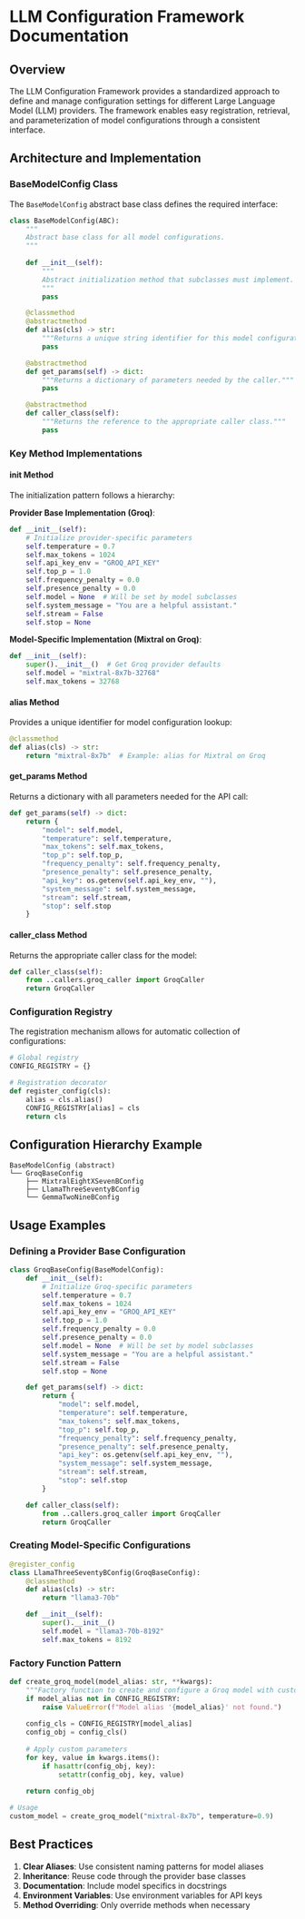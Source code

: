 # LLM Configuration Framework Documentation

## Overview

The LLM Configuration Framework provides a standardized approach to define and manage configuration settings for different Large Language Model (LLM) providers. The framework enables easy registration, retrieval, and parameterization of model configurations through a consistent interface.

## Architecture and Implementation

### BaseModelConfig Class

The `BaseModelConfig` abstract base class defines the required interface:

```python
class BaseModelConfig(ABC):
    """
    Abstract base class for all model configurations.
    """
    
    def __init__(self):
        """
        Abstract initialization method that subclasses must implement.
        """
        pass

    @classmethod
    @abstractmethod
    def alias(cls) -> str:
        """Returns a unique string identifier for this model configuration."""
        pass

    @abstractmethod
    def get_params(self) -> dict:
        """Returns a dictionary of parameters needed by the caller."""
        pass

    @abstractmethod
    def caller_class(self):
        """Returns the reference to the appropriate caller class."""
        pass
```

### Key Method Implementations

#### __init__ Method

The initialization pattern follows a hierarchy:

**Provider Base Implementation (Groq)**:
```python
def __init__(self):
    # Initialize provider-specific parameters
    self.temperature = 0.7
    self.max_tokens = 1024
    self.api_key_env = "GROQ_API_KEY"
    self.top_p = 1.0
    self.frequency_penalty = 0.0
    self.presence_penalty = 0.0
    self.model = None  # Will be set by model subclasses
    self.system_message = "You are a helpful assistant."
    self.stream = False
    self.stop = None
```

**Model-Specific Implementation (Mixtral on Groq)**:
```python
def __init__(self):
    super().__init__()  # Get Groq provider defaults
    self.model = "mixtral-8x7b-32768"
    self.max_tokens = 32768
```

#### alias Method

Provides a unique identifier for model configuration lookup:

```python
@classmethod
def alias(cls) -> str:
    return "mixtral-8x7b"  # Example: alias for Mixtral on Groq
```

#### get_params Method

Returns a dictionary with all parameters needed for the API call:

```python
def get_params(self) -> dict:
    return {
        "model": self.model,
        "temperature": self.temperature,
        "max_tokens": self.max_tokens,
        "top_p": self.top_p,
        "frequency_penalty": self.frequency_penalty,
        "presence_penalty": self.presence_penalty,
        "api_key": os.getenv(self.api_key_env, ""),
        "system_message": self.system_message,
        "stream": self.stream,
        "stop": self.stop
    }
```

#### caller_class Method

Returns the appropriate caller class for the model:

```python
def caller_class(self):
    from ..callers.groq_caller import GroqCaller
    return GroqCaller
```

### Configuration Registry

The registration mechanism allows for automatic collection of configurations:

```python
# Global registry
CONFIG_REGISTRY = {}

# Registration decorator
def register_config(cls):
    alias = cls.alias()
    CONFIG_REGISTRY[alias] = cls
    return cls
```

## Configuration Hierarchy Example

```
BaseModelConfig (abstract)
└── GroqBaseConfig
    ├── MixtralEightXSevenBConfig
    ├── LlamaThreeSeventyBConfig
    └── GemmaTwoNineBConfig
```

## Usage Examples

### Defining a Provider Base Configuration

```python
class GroqBaseConfig(BaseModelConfig):
    def __init__(self):
        # Initialize Groq-specific parameters
        self.temperature = 0.7
        self.max_tokens = 1024
        self.api_key_env = "GROQ_API_KEY"
        self.top_p = 1.0
        self.frequency_penalty = 0.0
        self.presence_penalty = 0.0
        self.model = None  # Will be set by model subclasses
        self.system_message = "You are a helpful assistant."
        self.stream = False
        self.stop = None

    def get_params(self) -> dict:
        return {
            "model": self.model,
            "temperature": self.temperature,
            "max_tokens": self.max_tokens,
            "top_p": self.top_p,
            "frequency_penalty": self.frequency_penalty,
            "presence_penalty": self.presence_penalty,
            "api_key": os.getenv(self.api_key_env, ""),
            "system_message": self.system_message,
            "stream": self.stream,
            "stop": self.stop
        }

    def caller_class(self):
        from ..callers.groq_caller import GroqCaller
        return GroqCaller
```

### Creating Model-Specific Configurations

```python
@register_config
class LlamaThreeSeventyBConfig(GroqBaseConfig):
    @classmethod
    def alias(cls) -> str:
        return "llama3-70b"

    def __init__(self):
        super().__init__()
        self.model = "llama3-70b-8192"
        self.max_tokens = 8192
```

### Factory Function Pattern

```python
def create_groq_model(model_alias: str, **kwargs):
    """Factory function to create and configure a Groq model with custom parameters."""
    if model_alias not in CONFIG_REGISTRY:
        raise ValueError(f"Model alias '{model_alias}' not found.")
        
    config_cls = CONFIG_REGISTRY[model_alias]
    config_obj = config_cls()
    
    # Apply custom parameters
    for key, value in kwargs.items():
        if hasattr(config_obj, key):
            setattr(config_obj, key, value)
    
    return config_obj

# Usage
custom_model = create_groq_model("mixtral-8x7b", temperature=0.9)
```

## Best Practices

1. **Clear Aliases**: Use consistent naming patterns for model aliases
2. **Inheritance**: Reuse code through the provider base classes
3. **Documentation**: Include model specifics in docstrings
4. **Environment Variables**: Use environment variables for API keys
5. **Method Overriding**: Only override methods when necessary

